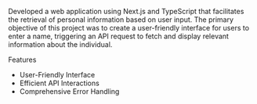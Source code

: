 Developed a web application using Next.js and TypeScript that facilitates the retrieval of personal information based on user input. The primary objective of this project was to create a user-friendly interface for users to enter a name, triggering an API request to fetch and display relevant information about the individual.

Features
- User-Friendly Interface
- Efficient API Interactions
- Comprehensive Error Handling





